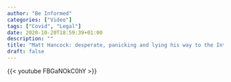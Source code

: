 ```yaml
---
author: "Be Informed"
categories: ["Video"]
tags: ["Covid", "Legal"]
date: 2020-10-20T18:59:39+01:00
description: ""
title: "Matt Hancock: desperate, panicking and lying his way to the International Criminal Court"
draft: false
---
```


{{< youtube FBGaNOkC0hY >}}